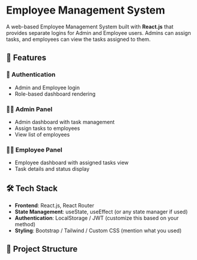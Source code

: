 # Employee Management System

A web-based Employee Management System built with **React.js** that provides separate logins for Admin and Employee users. Admins can assign tasks, and employees can view the tasks assigned to them.

## 🚀 Features

### 🔐 Authentication
- Admin and Employee login
- Role-based dashboard rendering

### 👨‍💼 Admin Panel
- Admin dashboard with task management
- Assign tasks to employees
- View list of employees

### 👨‍💻 Employee Panel
- Employee dashboard with assigned tasks view
- Task details and status display

## 🛠️ Tech Stack

- **Frontend**: React.js, React Router
- **State Management**: useState, useEffect (or any state manager if used)
- **Authentication**: LocalStorage / JWT (customize this based on your method)
- **Styling**: Bootstrap / Tailwind / Custom CSS (mention what you used)

## 📁 Project Structure

